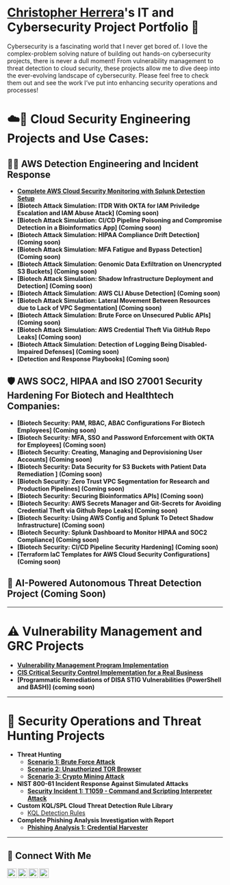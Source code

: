 # <a href="https://www.linkedin.com/in/chris-herrera-cyber/">Christopher Herrera</a>'s IT and Cybersecurity Project Portfolio 🔐

Cybersecurity is a fascinating world that I never get bored of. I love the complex-problem solving nature of building out hands-on cybersecurity projects, there is never a dull moment! From vulnerability management to threat detection to cloud security, these projects allow me to dive deep into the ever-evolving landscape of cybersecurity. Please feel free to check them out and see the work I’ve put into enhancing security operations and processes!

# ☁️🔐 Cloud Security Engineering Projects and Use Cases:
## 🕵🏽 AWS Detection Engineering and Incident Response
- **[Complete AWS Cloud Security Monitoring with Splunk Detection Setup](https://github.com/ChrisHerrera90/Complete-AWS-Cloud-Security-Architecture-Design-and-Splunk-Detection-Against-Simlulated-Attacks)**
- **[Biotech Attack Simulation: ITDR With OKTA for IAM Priviledge Escalation and IAM Abuse Atack] (Coming soon)**
- **[Biotech Attack Simulation: CI/CD Pipeline Poisoning and Compromise Detection in a Bioinformatics App] (Coming soon)**
- **[Biotech Attack Simulation: HIPAA Compliance Drift Detection] (Coming soon)**
- **[Biotech Attack Simulation: MFA Fatigue and Bypass Detection] (Coming soon)**
- **[Biotech Attack Simulation: Genomic Data Exfiltration on Unencrypted S3 Buckets] (Coming soon)**
- **[Biotech Attack Simulation: Shadow Infrastructure Deployment and Detection] (Coming soon)**
- **[Biotech Attack Simulation: AWS CLI Abuse Detection] (Coming soon)**
- **[Biotech Attack Simulation: Lateral Movement Between Resources due to Lack of VPC Segmentation] (Coming soon)**
- **[Biotech Attack Simulation: Brute Force on Unsecured Public APIs] (Coming soon)**
- **[Biotech Attack Simulation: AWS Credential Theft Via GitHub Repo Leaks] (Coming soon)**
- **[Biotech Attack Simulation: Detection of Logging Being Disabled-Impaired Defenses] (Coming soon)**
- **[Detection and Response Playbooks] (Coming soon)**


## 🛡️ AWS SOC2, HIPAA and ISO 27001 Security Hardening For Biotech and Healthtech Companies:
- **[Biotech Security: PAM, RBAC, ABAC Configurations For Biotech Employees] (Coming soon)**
- **[Biotech Security: MFA, SSO and Password Enforcement with OKTA for Employees] (Coming soon)**
- **[Biotech Security: Creating, Managing and Deprovisioning User Accounts] (Coming soon)**
- **[Biotech Security: Data Security for S3 Buckets with Patient Data Remediation ] (Coming soon)**
- **[Biotech Security: Zero Trust VPC Segmentation for Research and Production Pipelines] (Coming soon)**
- **[Biotech Security: Securing Bioinformatics APIs] (Coming soon)**
- **[Biotech Security: AWS Secrets Manager and Git-Secrets for Avoiding Credential Theft via Github Repo Leaks] (Coming soon)**
- **[Biotech Security: Using AWS Config and Splunk To Detect Shadow Infrastructure] (Coming soon)**
- **[Biotech Security: Splunk Dashboard to Monitor HIPAA and SOC2 Compliance] (Coming soon)**
- **[Biotech Security: CI/CD Pipeline Security Hardening] (Coming soon)**
- **[Terraform IaC Templates for AWS Cloud Security Configurations] (Coming soon)**

## 🦾 AI-Powered Autonomous Threat Detection Project (Coming Soon)

---

# ⚠️ Vulnerability Management and GRC Projects
- **[Vulnerability Management Program Implementation](https://github.com/ChrisHerrera90/vulnerability-management-program)**
- **[CIS Critical Security Control Implementation for a Real Business](https://github.com/ChrisHerrera90/CIS-controls-project)**
- **[Programmatic Remediations of DISA STIG Vulnerabilities (PowerShell and BASH)] (coming soon)**

---

# 🚨 Security Operations and Threat Hunting Projects
- **Threat Hunting**
  - **[Scenario 1: Brute Force Attack](https://github.com/ChrisHerrera90/Threathunt-Bruteforce)**
  - **[Scenario 2: Unauthorized TOR Browser](https://github.com/ChrisHerrera90/Threat-Hunting-TOR-browser)**
  - **[Scenario 3: Crypto Mining Attack](https://github.com/ChrisHerrera90/ThreatHunt-Cryptominer)** 
- **NIST 800-61 Incident Response Against Simulated Attacks**
  - **[Security Incident 1: T1059 - Command and Scripting Interpreter Attack](https://github.com/ChrisHerrera90/T1059---Command-and-Scripting-Interpreter-Incident-Response-Atomic-Red)**
- **Custom KQL/SPL Cloud Threat Detection Rule Library**
  - [KQL Detection Rules](https://github.com/ChrisHerrera90/KQL-Detection-Rule-Library)
- **Complete Phishing Analysis Investigation with Report**
  - **[Phishing Analysis 1: Credential Harvester](https://github.com/ChrisHerrera90/phishing-analysis-report1)**



  
<hr/>

## 🤳 Connect With Me

[<img align="left" alt="___________ | YouTube" width="22px" src="https://cdn.jsdelivr.net/npm/simple-icons@v3/icons/youtube.svg" />][youtube]
[<img align="left" alt="___________ | Twitter" width="22px" src="https://cdn.jsdelivr.net/npm/simple-icons@v3/icons/twitter.svg" />][twitter]
[<img align="left" alt="chris-herrera-cyber | LinkedIn" width="22px" src="https://cdn.jsdelivr.net/npm/simple-icons@v3/icons/linkedin.svg" />][linkedin]
[<img align="left" alt="___________ | Instagram" width="22px" src="https://cdn.jsdelivr.net/npm/simple-icons@v3/icons/instagram.svg" />][instagram]

[twitter]: https://twitter.com/___________
[youtube]: https://www.youtube.com/c/___________
[instagram]: https://www.instagram.com/___________
[linkedin]: https://linkedin.com/in/chris-herrera-90

<!--
<img width="35" alt="image" src="https://github.com/user-attachments/assets/2f41c7cd-5ea8-4475-b451-a37161b6c3fb"> 
<img width="35" alt="image" src="https://github.com/user-attachments/assets/77649969-9910-4994-8b96-74a116cfb2a8">
-->
